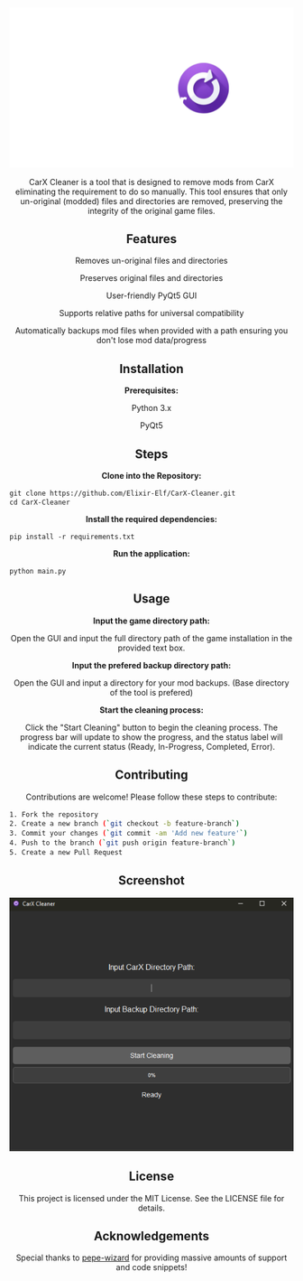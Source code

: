 <p align="center">
  <img src="images/logo/carx_cleaner_logo.png" alt="Logo">
</p>

<p align="center">
  CarX Cleaner is a tool that is designed to remove mods from CarX eliminating the requirement to do so manually. This tool ensures that only un-original (modded) files and directories are removed, preserving the integrity of the original game files.
</p>

<h2 align="center">Features</h2>
<p align="center">
 Removes un-original files and directories
 </p>
 <p align="center">
 Preserves original files and directories
</p>
<p align="center">
User-friendly PyQt5 GUI
</p>
<p align="center">
Supports relative paths for universal compatibility
</p>
<p align="center">
Automatically backups mod files when provided with a path ensuring you don't lose mod data/progress
</p>

<h2 align="center">Installation</h2>
<p align="center">
</p>

<p align="center">
<strong>Prerequisites:</strong>
</p>

<p align="center">
Python 3.x
</p>
<p align="center">
PyQt5
</p>

<h2 align="center">Steps</h2>
<p align="center">
</p>


<p align="center">
<strong>Clone into the Repository:</strong>
</p>

    git clone https://github.com/Elixir-Elf/CarX-Cleaner.git
    cd CarX-Cleaner


<p align="center">
<strong>Install the required dependencies:</strong>
</p>

    pip install -r requirements.txt


<p align="center">
<strong>Run the application:</strong>
</p>

    python main.py

<h2 align="center">Usage</h2>
<p align="center">
</p>

<p align="center">
<strong>Input the game directory path:</strong>
<p align="center">
Open the GUI and input the full directory path of the game installation in the provided text box.
</p>

<p align="center">
<strong>Input the prefered backup directory path:</strong>
<p align="center">
Open the GUI and input a directory for your mod backups. (Base directory of the tool is prefered)
</p>

<p align="center">
<strong>Start the cleaning process:</strong>
<p align="center">
Click the "Start Cleaning" button to begin the cleaning process. The progress bar will update to show the progress, and the status label will indicate the current status (Ready, In-Progress, Completed, Error).
</p>

<h2 align="center">Contributing</h2>
<p align="center">
Contributions are welcome! Please follow these steps to contribute:
</p>

```sh
1. Fork the repository
2. Create a new branch (`git checkout -b feature-branch`)
3. Commit your changes (`git commit -am 'Add new feature'`)
4. Push to the branch (`git push origin feature-branch`)
5. Create a new Pull Request
```

<h2 align="center">Screenshot</h2>
<p align="center">
  <img src="images/screenshot/screenshot.PNG" alt="Logo">
</p>
</p>

<h2 align="center">License</h2>
<p align="center">
This project is licensed under the MIT License. See the LICENSE file for details.
</p>

<h2 align="center">Acknowledgements</h2>
<p align="center">
Special thanks to <a href="https://github.com/pepe-wizard">pepe-wizard</a> for providing massive amounts of support and code snippets!
</p>

